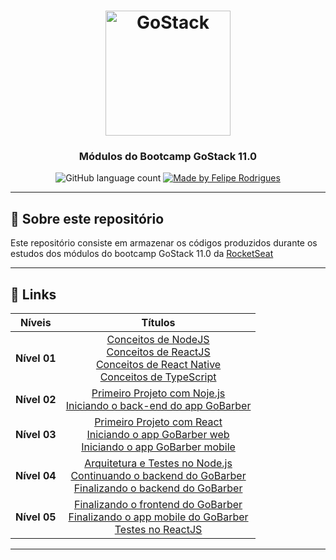 <h1 align="center">
    <img alt="GoStack" src="https://rocketseat-cdn.s3-sa-east-1.amazonaws.com/bootcamp-header.png" width="200px" />
</h1>

<h3 align="center">
   Módulos do Bootcamp GoStack 11.0
</h3>

<p align="center">
  <img alt="GitHub language count" src="https://img.shields.io/github/languages/count/felipersdf/GoStack11?color=%2304D361">

  <a href="https://github.com/felipersdf">
    <img alt="Made by Felipe Rodrigues" src="https://img.shields.io/badge/made%20by-Felipe Rodrigues-%2304D361">
  </a>

</p>

---

## :rocket: Sobre este repositório

Este repositório consiste em armazenar os códigos produzidos durante os estudos dos módulos do bootcamp GoStack 11.0 da [RocketSeat](http://www.rocketseat.com.br)

---

## :paperclip: Links

<div align="center" >

|    Níveis    |                                                                                                                                                                               Títulos                                                                                                                                                                               |
| :----------: | :-----------------------------------------------------------------------------------------------------------------------------------------------------------------------------------------------------------------------------------------------------------------------------------------------------------------------------------------------------------------: |
| **Nível 01** | [Conceitos de NodeJS](https://github.com/felipersdf/GoStack11/tree/master/backend)<br>[Conceitos de ReactJS](https://github.com/felipersdf/GoStack11/tree/master/frontend)<br>[Conceitos de React Native](https://github.com/felipersdf/GoStack11/tree/master/mobile)<br> [Conceitos de TypeScript](https://github.com/felipersdf/GoStack11/tree/master/typescript) |
| **Nível 02** |                                                                    [Primeiro Projeto com Noje.js](https://github.com/felipersdf/GoStack11/tree/master/primeiro-projeto-node/)<br>[Iniciando o back-end do app GoBarber](https://github.com/felipersdf/GoStack11/tree/master/iniciando-back-end/)                                                                    |
| **Nível 03** |                         [Primeiro Projeto com React](https://github.com/felipersdf/GoStack11/tree/master/primeiro-projeto-react/)<br>[Iniciando o app GoBarber web](https://github.com/felipersdf/GoStack11/tree/master/gobarber-web)<br>[Iniciando o app GoBarber mobile](https://github.com/felipersdf/GoStack11/tree/master/appgobarber)                         |
| **Nível 04** |             [Arquitetura e Testes no Node.js](https://github.com/felipersdf/GoStack11/tree/master/iniciando-back-end/)<br>[Continuando o backend do GoBarber](https://github.com/felipersdf/GoStack11/tree/master/iniciando-back-end/)<br>[Finalizando o backend do GoBarber](https://github.com/felipersdf/GoStack11/tree/master/iniciando-back-end/)              |
| **Nível 05** |                          [Finalizando o frontend do GoBarber](https://github.com/felipersdf/GoStack11/tree/master/gobarber-web)<br>[Finalizando o app mobile do GoBarber](https://github.com/felipersdf/GoStack11/tree/master/appgobarber) <br> [Testes no ReactJS](https://github.com/felipersdf/GoStack11/tree/master/gobarber-web) <br>                          |

</div>

---
